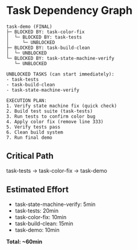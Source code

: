 # Task Dependency Graph

```
task-demo (FINAL)
├─ BLOCKED BY: task-color-fix
│  └─ BLOCKED BY: task-tests
│     └─ UNBLOCKED
├─ BLOCKED BY: task-build-clean
│  └─ UNBLOCKED
└─ BLOCKED BY: task-state-machine-verify
   └─ UNBLOCKED

UNBLOCKED TASKS (can start immediately):
- task-tests
- task-build-clean  
- task-state-machine-verify

EXECUTION PLAN:
1. Verify state machine fix (quick check)
2. Build test suite (task-tests)
3. Run tests to confirm color bug
4. Apply color fix (remove line 333)
5. Verify tests pass
6. Clean build system
7. Run final demo
```

## Critical Path
task-tests → task-color-fix → task-demo

## Estimated Effort
- task-state-machine-verify: 5min
- task-tests: 20min
- task-color-fix: 10min
- task-build-clean: 15min
- task-demo: 10min

**Total: ~60min**
